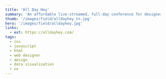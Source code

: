 ```yaml
---
title: 'All Day Hey'
summary: 'An affordable live-streamed, full-day conference for designers & front-end developers. Join us from anywhere in the world for an all-star lineup featuring some of the industry’s finest minds.'
thumb: '/images/field/alldayhey_tn.jpg'
hero: '/images/field/alldayhey.jpg'
links:
  - ext: https://alldayhey.com/
tags:
  - css
  - javascript
  - html
  - web designer
  - design
  - data visualisation
  - ux
---
```


